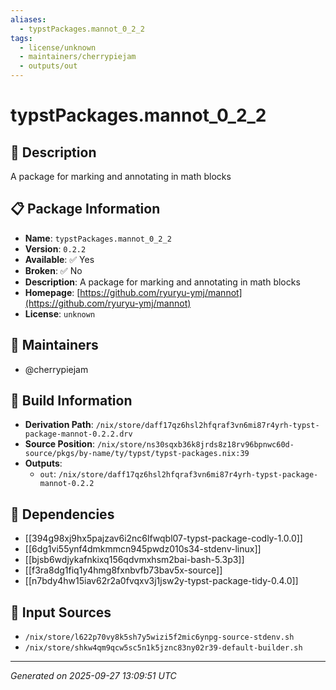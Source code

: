 ```yaml
---
aliases:
  - typstPackages.mannot_0_2_2
tags:
  - license/unknown
  - maintainers/cherrypiejam
  - outputs/out
---
```


# typstPackages.mannot_0_2_2

## 📝 Description

A package for marking and annotating in math blocks

## 📋 Package Information

- **Name**: `typstPackages.mannot_0_2_2`
- **Version**: `0.2.2`
- **Available**: ✅ Yes
- **Broken**: ✅ No
- **Description**: A package for marking and annotating in math blocks
- **Homepage**: [https://github.com/ryuryu-ymj/mannot](https://github.com/ryuryu-ymj/mannot)
- **License**: `unknown`
## 👥 Maintainers

- @cherrypiejam


## 🔧 Build Information

- **Derivation Path**: `/nix/store/daff17qz6hsl2hfqraf3vn6mi87r4yrh-typst-package-mannot-0.2.2.drv`
- **Source Position**: `/nix/store/ns30sqxb36k8jrds8z18rv96bpnwc60d-source/pkgs/by-name/ty/typst/typst-packages.nix:39`
- **Outputs**:
  - `out`:  `/nix/store/daff17qz6hsl2hfqraf3vn6mi87r4yrh-typst-package-mannot-0.2.2`

## 🔗 Dependencies

- [[394g98xj9hx5pajzav6i2nc6lfwqbl07-typst-package-codly-1.0.0]]
- [[6dg1vi55ynf4dmkmmcn945pwdz010s34-stdenv-linux]]
- [[bjsb6wdjykafnkixq156qdvmxhsm2bai-bash-5.3p3]]
- [[f3ra8dg1fiq1y4hmg8fxnbvfb73bav5x-source]]
- [[n7bdy4hw15iav62r2a0fvqxv3j1jsw2y-typst-package-tidy-0.4.0]]

## 📁 Input Sources

- `/nix/store/l622p70vy8k5sh7y5wizi5f2mic6ynpg-source-stdenv.sh`
- `/nix/store/shkw4qm9qcw5sc5n1k5jznc83ny02r39-default-builder.sh`

---
*Generated on 2025-09-27 13:09:51 UTC*
